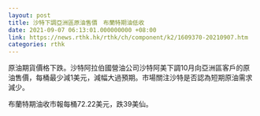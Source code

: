 ```yaml
---
layout: post
title: 沙特下調亞洲區原油售價　布蘭特期油低收
date: 2021-09-07 06:13:01.000000000 +08:00
link: https://news.rthk.hk/rthk/ch/component/k2/1609370-20210907.htm
categories: rthk
---
```


原油期貨價格下跌。沙特阿拉伯國營油公司沙特阿美下調10月向亞洲區客戶的原油售價，每桶最少減1美元，減幅大過預期。市場關注沙特是否認為短期原油需求減少。

布蘭特期油收市報每桶72.22美元，跌39美仙。
